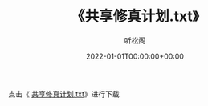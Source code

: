 ﻿---
title:  《共享修真计划.txt》
date:   2022-01-01T00:00:00+00:00
author: 听松阁
layout: post
permalink: /共享修真计划/
categories: 小说
tags: [小说]
---

点击《 [共享修真计划.txt](http://img.660000.xyz/bookstukust/book/bntxt/10/共享修真计划.txt)》进行下载